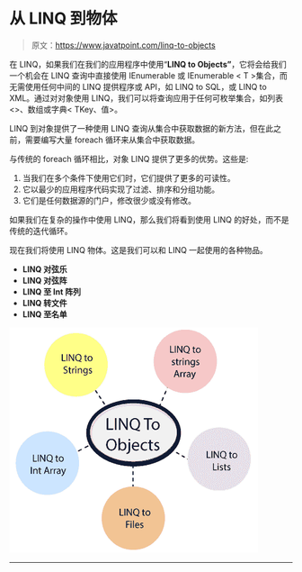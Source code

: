 # 从 LINQ 到物体

> 原文：<https://www.javatpoint.com/linq-to-objects>

在 LINQ，如果我们在我们的应用程序中使用“**LINQ to Objects”**，它将会给我们一个机会在 LINQ 查询中直接使用 IEnumerable 或 IEnumerable < T >集合，而无需使用任何中间的 LINQ 提供程序或 API，如 LINQ to SQL，或 LINQ to XML。通过对对象使用 LINQ，我们可以将查询应用于任何可枚举集合，如列表<>、数组或字典< TKey、值>。

LINQ 到对象提供了一种使用 LINQ 查询从集合中获取数据的新方法，但在此之前，需要编写大量 foreach 循环来从集合中获取数据。

与传统的 foreach 循环相比，对象 LINQ 提供了更多的优势。这些是:

1.  当我们在多个条件下使用它们时，它们提供了更多的可读性。
2.  它以最少的应用程序代码实现了过滤、排序和分组功能。
3.  它们是任何数据源的门户，修改很少或没有修改。

如果我们在复杂的操作中使用 LINQ，那么我们将看到使用 LINQ 的好处，而不是传统的迭代循环。

现在我们将使用 LINQ 物体。这是我们可以和 LINQ 一起使用的各种物品。

*   **LINQ 对弦乐**
*   **LINQ 对弦阵**
*   **LINQ 至 Int 阵列**
*   **LINQ 转文件**
*   **LINQ 至名单**

![LINQ to Objects](img/10bdb949e5d0cdc891516246253e6bb1.png)

* * *